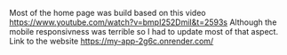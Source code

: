 Most of the home page was build based on this video https://www.youtube.com/watch?v=bmpI252DmiI&t=2593s
Although the mobile responsivness was terrible so I had to update most of that aspect.
Link to the website https://my-app-2g6c.onrender.com/ 
